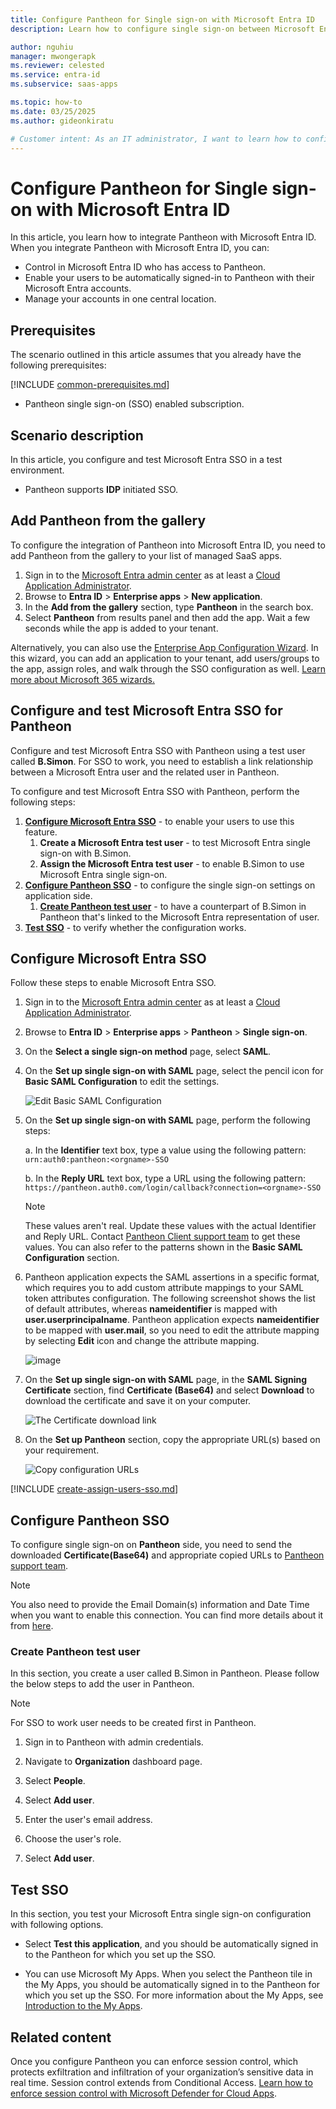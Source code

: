 ```yaml
---
title: Configure Pantheon for Single sign-on with Microsoft Entra ID
description: Learn how to configure single sign-on between Microsoft Entra ID and Pantheon.

author: nguhiu
manager: mwongerapk
ms.reviewer: celested
ms.service: entra-id
ms.subservice: saas-apps

ms.topic: how-to
ms.date: 03/25/2025
ms.author: gideonkiratu

# Customer intent: As an IT administrator, I want to learn how to configure single sign-on between Microsoft Entra ID and Pantheon so that I can control who has access to Pantheon, enable automatic sign-in with Microsoft Entra accounts, and manage my accounts in one central location.
---
```


# Configure Pantheon for Single sign-on with Microsoft Entra ID

In this article,  you learn how to integrate Pantheon with Microsoft Entra ID. When you integrate Pantheon with Microsoft Entra ID, you can:

* Control in Microsoft Entra ID who has access to Pantheon.
* Enable your users to be automatically signed-in to Pantheon with their Microsoft Entra accounts.
* Manage your accounts in one central location.

## Prerequisites
The scenario outlined in this article assumes that you already have the following prerequisites:

[!INCLUDE [common-prerequisites.md](~/identity/saas-apps/includes/common-prerequisites.md)]
* Pantheon single sign-on (SSO) enabled subscription.

## Scenario description

In this article,  you configure and test Microsoft Entra SSO in a test environment.

* Pantheon supports **IDP** initiated SSO.

## Add Pantheon from the gallery

To configure the integration of Pantheon into Microsoft Entra ID, you need to add Pantheon from the gallery to your list of managed SaaS apps.

1. Sign in to the [Microsoft Entra admin center](https://entra.microsoft.com) as at least a [Cloud Application Administrator](~/identity/role-based-access-control/permissions-reference.md#cloud-application-administrator).
1. Browse to **Entra ID** > **Enterprise apps** > **New application**.
1. In the **Add from the gallery** section, type **Pantheon** in the search box.
1. Select **Pantheon** from results panel and then add the app. Wait a few seconds while the app is added to your tenant.

 Alternatively, you can also use the [Enterprise App Configuration Wizard](https://portal.office.com/AdminPortal/home?Q=Docs#/azureadappintegration). In this wizard, you can add an application to your tenant, add users/groups to the app, assign roles, and walk through the SSO configuration as well. [Learn more about Microsoft 365 wizards.](/microsoft-365/admin/misc/azure-ad-setup-guides)

<a name='configure-and-test-azure-ad-sso-for-pantheon'></a>

## Configure and test Microsoft Entra SSO for Pantheon

Configure and test Microsoft Entra SSO with Pantheon using a test user called **B.Simon**. For SSO to work, you need to establish a link relationship between a Microsoft Entra user and the related user in Pantheon.

To configure and test Microsoft Entra SSO with Pantheon, perform the following steps:

1. **[Configure Microsoft Entra SSO](#configure-azure-ad-sso)** - to enable your users to use this feature.
    1. **Create a Microsoft Entra test user** - to test Microsoft Entra single sign-on with B.Simon.
    1. **Assign the Microsoft Entra test user** - to enable B.Simon to use Microsoft Entra single sign-on.
1. **[Configure Pantheon SSO](#configure-pantheon-sso)** - to configure the single sign-on settings on application side.
    1. **[Create Pantheon test user](#create-pantheon-test-user)** - to have a counterpart of B.Simon in Pantheon that's linked to the Microsoft Entra representation of user.
1. **[Test SSO](#test-sso)** - to verify whether the configuration works.

<a name='configure-azure-ad-sso'></a>

## Configure Microsoft Entra SSO

Follow these steps to enable Microsoft Entra SSO.

1. Sign in to the [Microsoft Entra admin center](https://entra.microsoft.com) as at least a [Cloud Application Administrator](~/identity/role-based-access-control/permissions-reference.md#cloud-application-administrator).
1. Browse to **Entra ID** > **Enterprise apps** > **Pantheon** > **Single sign-on**.
1. On the **Select a single sign-on method** page, select **SAML**.
1. On the **Set up single sign-on with SAML** page, select the pencil icon for **Basic SAML Configuration** to edit the settings.

   ![Edit Basic SAML Configuration](common/edit-urls.png)

1. On the **Set up single sign-on with SAML** page, perform the following steps:

    a. In the **Identifier** text box, type a value using the following pattern:
    `urn:auth0:pantheon:<orgname>-SSO`

    b. In the **Reply URL** text box, type a URL using the following pattern:
    `https://pantheon.auth0.com/login/callback?connection=<orgname>-SSO`

	> [!NOTE]
	> These values aren't real. Update these values with the actual Identifier and Reply URL. Contact [Pantheon Client support team](https://pantheon.io/docs/getting-support/) to get these values. You can also refer to the patterns shown in the **Basic SAML Configuration** section.

1. Pantheon application expects the SAML assertions in a specific format, which requires you to add custom attribute mappings to your SAML token attributes configuration. The following screenshot shows the list of default attributes, whereas **nameidentifier** is mapped with **user.userprincipalname**. Pantheon application expects **nameidentifier** to be mapped with **user.mail**, so you need to edit the attribute mapping by selecting **Edit** icon and change the attribute mapping.

	![image](common/edit-attribute.png)

1. On the **Set up single sign-on with SAML** page, in the **SAML Signing Certificate** section,  find **Certificate (Base64)** and select **Download** to download the certificate and save it on your computer.

	![The Certificate download link](common/certificatebase64.png)

1. On the **Set up Pantheon** section, copy the appropriate URL(s) based on your requirement.

	![Copy configuration URLs](common/copy-configuration-urls.png)

<a name='create-an-azure-ad-test-user'></a>

[!INCLUDE [create-assign-users-sso.md](~/identity/saas-apps/includes/create-assign-users-sso.md)]

## Configure Pantheon SSO

To configure single sign-on on **Pantheon** side, you need to send the downloaded **Certificate(Base64)** and appropriate copied URLs to [Pantheon support team](https://pantheon.io/docs/getting-support/).

> [!Note]
> You also need to provide the Email Domain(s) information and Date Time when you want to enable this connection. You can find more details about it from [here](https://pantheon.io/docs/sso-organizations/).

### Create Pantheon test user

In this section, you create a user called B.Simon in Pantheon. Please follow the below steps to add the user in Pantheon. 

>[!NOTE] 
>For SSO to work user needs to be created first in Pantheon.

1. Sign in to Pantheon with admin credentials.

2. Navigate to **Organization** dashboard page.
 
3. Select **People**.

4. Select **Add user**.

5. Enter the user's email address.

6. Choose the user's role.

7. Select **Add user**.

## Test SSO 

In this section, you test your Microsoft Entra single sign-on configuration with following options.

* Select **Test this application**, and you should be automatically signed in to the Pantheon for which you set up the SSO.

* You can use Microsoft My Apps. When you select the Pantheon tile in the My Apps, you should be automatically signed in to the Pantheon for which you set up the SSO. For more information about the My Apps, see [Introduction to the My Apps](https://support.microsoft.com/account-billing/sign-in-and-start-apps-from-the-my-apps-portal-2f3b1bae-0e5a-4a86-a33e-876fbd2a4510).

## Related content

Once you configure Pantheon you can enforce session control, which protects exfiltration and infiltration of your organization’s sensitive data in real time. Session control extends from Conditional Access. [Learn how to enforce session control with Microsoft Defender for Cloud Apps](/cloud-app-security/proxy-deployment-aad).
